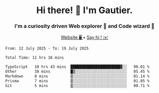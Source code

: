 <h1 align="center">Hi there! 👋 I'm Gautier.</h1>
<h3 align="center">I'm a curiosity driven Web explorer 🚀 and Code wizard 🧙</h3>

<p align="center">
  <a href="https://xisabla.github.io/">Website 🖥️ </a> •
  <a href="mailto:xisabla.dev@gmail.com">Say hi ! ✉️</a>
</p>

<!--START_SECTION:waka-->

```txt
From: 12 July 2025 - To: 19 July 2025

Total Time: 11 hrs 16 mins

TypeScript   10 hrs 43 mins  ██████████████████████▓░░   90.01 %
Other        38 mins         █▒░░░░░░░░░░░░░░░░░░░░░░░   05.45 %
Markdown     8 mins          ▒░░░░░░░░░░░░░░░░░░░░░░░░   01.14 %
Prisma       7 mins          ▒░░░░░░░░░░░░░░░░░░░░░░░░   01.05 %
Git          5 mins          ▒░░░░░░░░░░░░░░░░░░░░░░░░   00.71 %
```

<!--END_SECTION:waka-->
